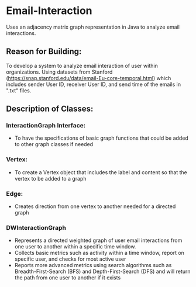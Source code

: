 # Email-Interaction
Uses an adjacency matrix graph representation in Java to analyze email interactions.

## Reason for Building:
To develop a system to analyze email interaction of user within organizations. Using datasets from Stanford (https://snap.stanford.edu/data/email-Eu-core-temporal.html) which includes sender User ID, receiver User ID, and send time of the emails in ".txt" files. 

## Description of Classes:

### InteractionGraph Interface: 
* To have the specifications of basic graph functions that could be added to other graph classes if needed 

### Vertex: 
* To create a Vertex object that includes the label and content so that the vertex to be added to a graph

### Edge:
* Creates direction from one vertex to another needed for a directed graph 

### DWInteractionGraph 
* Represents a directed weighted graph of user email interactions from one user to another within a specific time window.
* Collects basic metrics such as activity within a time window, report on specific user, and checks for most active user 
* Reports more advanced metrics using search algorithms such as Breadth-First-Search (BFS) and Depth-First-Search (DFS) and will return the path from one user to another if it exists
